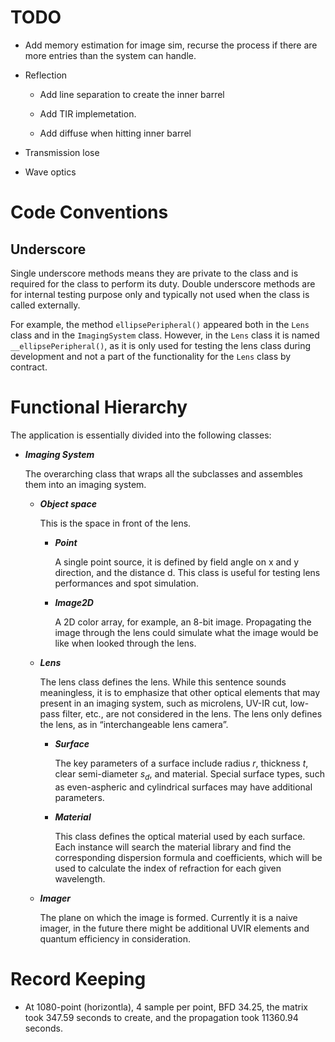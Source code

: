 

# TODO

- Add memory estimation for image sim, recurse the process if there are more entries than the system can handle. 

- Reflection 

  - Add line separation to create the inner barrel 

  - Add TIR implemetation.

  - Add diffuse when hitting inner barrel 

- Transmission lose 

- Wave optics 




# Code Conventions

## Underscore 

Single underscore methods means they are private to the class and is required for the class to perform its duty. Double underscore methods are for internal testing purpose only and typically not used when the class is called externally. 

For example, the method `ellipsePeripheral()` appeared both in the `Lens` class and in the `ImagingSystem` class. However, in the `Lens` class it is named `__ellipsePeripheral()`, as it is only used for testing the lens class during development and not a part of the functionality for the `Lens` class by contract.  



# Functional Hierarchy 

The application is essentially divided into the following classes: 

- **_Imaging System_** 

  The overarching class that wraps all the subclasses and assembles them into an imaging system. 

  - **_Object space_** 

    This is the space in front of the lens. 

    - **_Point_** 

      A single point source, it is defined by field angle on x and y direction, and the distance d. This class is useful for testing lens performances and spot simulation. 

    - **_Image2D_** 

      A 2D color array, for example, an 8-bit image. Propagating the image through the lens could simulate what the image would be like when looked through the lens.

  - **_Lens_** 

    The lens class defines the lens. While this sentence sounds meaningless, it is to emphasize that other optical elements that may present in an imaging system, such as microlens, UV-IR cut, low-pass filter, etc., are not considered in the lens. The lens only defines the lens, as in “interchangeable lens camera”. 

    - **_Surface_**

      The key parameters of a surface include radius $r$, thickness $t$, clear semi-diameter $s_{d}$, and material. 
      Special surface types, such as even-aspheric and cylindrical surfaces may have additional parameters. 

    - **_Material_** 

      This class defines the optical material used by each surface. Each instance will search the material library and find the corresponding dispersion formula and coefficients, which will be used to calculate the index of refraction for each given wavelength. 

  - **_Imager_**

    The plane on which the image is formed. Currently it is a naive imager, in the future there might be additional UVIR elements and quantum efficiency in consideration. 

    
# Record Keeping

- At 1080-point (horizontla), 4 sample per point, BFD 34.25, the matrix took 347.59 seconds to create, and the propagation took 11360.94 seconds. 